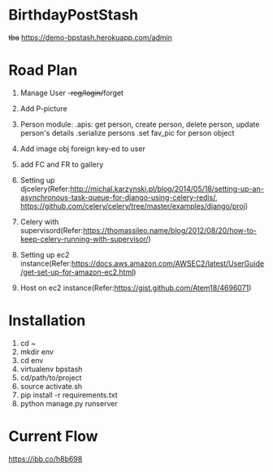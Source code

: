 # BirthdayPostStash
~~tba~~
https://demo-bpstash.herokuapp.com/admin

Road Plan
=========

1. Manage User -~~reg/login/~~forget
2. Add P-picture
3. Person module:
        .apis: get person, create person, delete person, update person's details
        .serialize persons
        .set fav_pic for person object
        
3. Add image obj foreign key-ed to user
4. add FC and FR to gallery
5. Setting up djcelery(Refer:http://michal.karzynski.pl/blog/2014/05/18/setting-up-an-asynchronous-task-queue-for-django-using-celery-redis/, https://github.com/celery/celery/tree/master/examples/django/proj)
6. Celery with supervisord(Refer:https://thomassileo.name/blog/2012/08/20/how-to-keep-celery-running-with-supervisor/)
7. Setting up ec2 instance(Refer:https://docs.aws.amazon.com/AWSEC2/latest/UserGuide/get-set-up-for-amazon-ec2.html)
8. Host on ec2 instance(Refer:https://gist.github.com/Atem18/4696071)


Installation
==============

1. cd ~
2. mkdir env
3. cd env
4. virtualenv bpstash
5. cd/path/to/project
6. source activate.sh
7. pip install -r requirements.txt
8. python manage.py runserver


Current Flow
==============
https://ibb.co/h8b698



